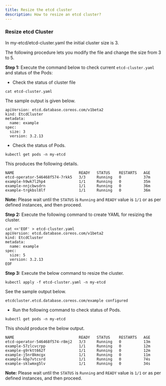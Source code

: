 ```yaml
---
title: Resize the etcd cluster
description: How to resize an etcd cluster?
---
```


### Resize etcd Cluster

In my-etcd/etcd-cluster.yaml the initial cluster size is 3.

The following procedure lets you modify the file and change the size from 3 to 5.

**Step 1:** Execute the command below to check current `etcd-cluster.yaml` and status of the Pods:

  - Check the status of cluster file

```execute
cat etcd-cluster.yaml
```

The sample output is given below.

```
apiVersion: etcd.database.coreos.com/v1beta2
kind: EtcdCluster
metadata:
  name: example
spec:
  size: 3
  version: 3.2.13
```

  - Check the status of Pods.

```execute
kubectl get pods -n my-etcd
```

This produces the following details.

```
NAME                             READY   STATUS    RESTARTS   AGE
etcd-operator-546468f574-7rkk5   3/3     Running   0          37m
example-h9wk7l2hp4               1/1     Running   0          35m
example-nnjcbwsdrn               1/1     Running   0          36m
example-trgkbsl8lf               1/1     Running   0          36m
```

**Note:** Please wait until the `STATUS` is `Running` and `READY` value is `1/1` or as per defined instances, and then proceed.

**Step 2:** Execute the following command to create YAML for resizing the cluster.

```execute
cat <<'EOF' > etcd-cluster.yaml
apiVersion: etcd.database.coreos.com/v1beta2
kind: EtcdCluster
metadata:
  name: example
spec:
  size: 5
  version: 3.2.13
EOF
```
**Step 3:** Execute the below command to resize the cluster.

```execute
kubectl apply -f etcd-cluster.yaml -n my-etcd
```

See the sample output below. 

```
etcdcluster.etcd.database.coreos.com/example configured
```

- Run the following command to check status of Pods.

```execute
kubectl get pods -n my-etcd
```

This should produce the below output.

```
NAME                             READY   STATUS    RESTARTS   AGE
etcd-operator-546468f574-r8mj2   3/3     Running   0          13m
example-57zlcvcrpp               1/1     Running   0          12m
example-g9rktt662f               1/1     Running   0          12m
example-j5nr8kmcgx               1/1     Running   0          11m
example-kbp7vtcsrd               1/1     Running   0          74s
example-sklwmxg5lv               1/1     Running   0          34s
```
**Note:** Please wait until the `STATUS` is `Running` and `READY` value is `1/1` or as per defined instances, and then proceed.
